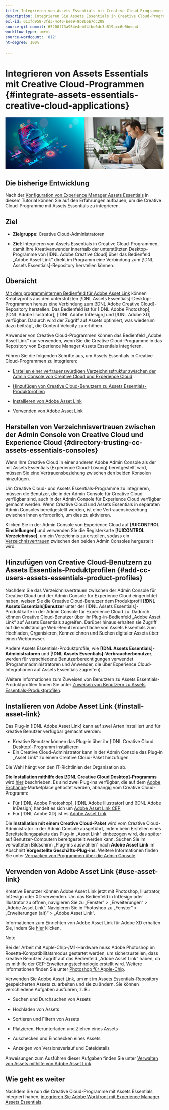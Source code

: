 ```yaml
---
title: Integrieren von Assets Essentials mit Creative Cloud-Programmen
description: Integrieren Sie Assets Essentials in Creative Cloud-Programmen, damit Sie innerhalb der unterstützten Desktop-Programme von  [!DNL Adobe Creative Cloud]  über das Bedienfeld „Adobe Asset Link“ direkt im Programm eine Verbindung zum  [!DNL Assets Essentials] -Repository herstellen können.
exl-id: 611fd958-3fd3-4c46-bee9-8b866b7dc208
source-git-commit: 65200f73a954e4ebf4fbd6dc3a819acc6e0beda4
workflow-type: tm+mt
source-wordcount: '812'
ht-degree: 100%

---
```


# Integrieren von Assets Essentials mit Creative Cloud-Programmen {#integrate-assets-essentials-creative-cloud-applications}

![Voreinstellung zum Umschalten zwischen dunklem und hellem Design](assets/cce-creative-cloud.png)

## Die bisherige Entwicklung

Nach der [Konfiguration von Experience Manager Assets Essentials](adminster-aem-assets-essentials.md) in diesem Tutorial können Sie auf den Erfahrungen aufbauen, um die Creative Cloud-Programme mit Assets Essentials zu integrieren.

## Ziel

* **Zielgruppe**: Creative Cloud-Administratoren

* **Ziel**: Integrieren von Assets Essentials in Creative Cloud-Programmen, damit Ihre Kreativanwender innerhalb der unterstützten Desktop-Programme von [!DNL Adobe Creative Cloud] über das Bedienfeld „Adobe Asset Link“ direkt im Programm eine Verbindung zum [!DNL Assets Essentials]-Repository herstellen können.

## Übersicht

[Mit dem programminternen Bedienfeld für Adobe Asset Link](https://www.adobe.com/de/creativecloud/business/enterprise/adobe-asset-link.html) können Kreativprofis aus den unterstützten [!DNL Assets Essentials]-Desktop-Programmen heraus eine Verbindung zum [!DNL Adobe Creative Cloud]-Repository herstellen. Das Bedienfeld ist für [!DNL Adobe Photoshop], [!DNL Adobe Illustrator], [!DNL Adobe InDesign] und [!DNL Adobe XD] verfügbar. Dadurch wird der Zugriff auf Assets optimiert, was wiederum dazu beiträgt, die Content Velocity zu erhöhen.

Anwender von Creative Cloud-Programmen können das Bedienfeld „Adobe Asset Link“ nur verwenden, wenn Sie die Creative Cloud-Programme in das Repository von Experience Manager Assets Essentials integrieren.

Führen Sie die folgenden Schritte aus, um Assets Essentials in Creative Cloud-Programmen zu integrieren:

* [Erstellen einer vertrauenswürdigen Verzeichnisstruktur zwischen der Admin Console von Creative Cloud und Experience Cloud](#directory-trusting-cc-assets-essentials-consoles)

* [Hinzufügen von Creative Cloud-Benutzern zu Assets Essentials-Produktprofilen](#add-cc-users-assets-essentials-product-profiles)

* [Installieren von Adobe Asset Link](#install-asset-link)

* [Verwenden von Adobe Asset Link](#use-asset-link)

## Herstellen von Verzeichnisvertrauen zwischen der Admin Console von Creative Cloud und Experience Cloud {#directory-trusting-cc-assets-essentials-consoles}

Wenn Ihre Creative Cloud in einer anderen Adobe Admin Console als der mit Assets Essentials (Experience Cloud-Lösung) bereitgestellt wird, müssen Sie eine Vertrauensbeziehung zwischen den beiden Konsolen hinzufügen.

Um Creative Cloud- und Assets Essentials-Programme zu integrieren, müssen die Benutzer, die in der Admin Console für Creative Cloud verfügbar sind, auch in der Admin Console für Experience Cloud verfügbar gemacht werden. Wenn Creative Cloud und Assets Essentials in separaten Admin Consoles bereitgestellt werden, ist eine Vertrauensbeziehung zwischen ihnen erforderlich, um dies zu aktivieren.

Klicken Sie in der Admin Console von Experience Cloud auf **[!UICONTROL Einstellungen]** und verwenden Sie die Registerkarte **[!UICONTROL Verzeichnisse]**, um ein Verzeichnis zu erstellen, sodass ein [Verzeichnisvertrauen](https://helpx.adobe.com/de/enterprise/using/set-up-identity.html#directory-trusting) zwischen den beiden Admin Consoles hergestellt wird.

## Hinzufügen von Creative Cloud-Benutzern zu Assets Essentials-Produktprofilen {#add-cc-users-assets-essentials-product-profiles}

Nachdem Sie das Verzeichnisvertrauen zwischen der Admin Console für Creative Cloud und der Admin Console für Experience Cloud eingerichtet haben, weisen Sie die Creative Cloud-Benutzer dem Produktprofil **[!DNL Assets Essentials]Benutzer** unter der [!DNL Assets Essentials]-Produktkarte in der Admin Console für Experience Cloud zu. Dadurch können Creative Cloud-Benutzer über ihr Plug-in-Bedienfeld „Adobe Asset Link“ auf Assets Essentials zugreifen. Darüber hinaus erhalten sie Zugriff auf die vollständige Web-Benutzeroberfläche von Assets Essentials zum Hochladen, Organisieren, Kennzeichnen und Suchen digitaler Assets über einen Webbrowser.

Andere Assets Essentials-Produktprofile, wie **[!DNL Assets Essentials]-Administratoren** und **[!DNL Assets Essentials]-Verbraucherbenutzer**, werden für verschiedene Benutzerberechtigungen verwendet (Programmadministratoren und Anwender, die über Experience Cloud-Integrationen auf Assets Essentials zugreifen).

Weitere Informationen zum Zuweisen von Benutzern zu Assets Essentials-Produktprofilen finden Sie unter [Zuweisen von Benutzern zu Assets Essentials-Produktprofilen](adminster-aem-assets-essentials.md#add-users-to-product-profiles).

## Installieren von Adobe Asset Link {#install-asset-link}

Das Plug-in [!DNL Adobe Asset Link] kann auf zwei Arten installiert und für kreative Benutzer verfügbar gemacht werden:

* Kreative Benutzer können das Plug-in über ihr [!DNL Creative Cloud Desktop]-Programm installieren
* Ein Creative Cloud-Administrator kann in der Admin Console das Plug-in „Asset Link“ zu einem Creative Cloud-Paket hinzufügen

Die Wahl hängt von den IT-Richtlinien der Organisation ab.

**Die Installation mithilfe des [!DNL Creative Cloud Desktop]-Programms** wird [hier](https://helpx.adobe.com/de/creative-cloud/kb/installingextensionsandaddons.html) beschrieben. Es sind zwei Plug-ins verfügbar, die auf dem [Adobe Exchange](https://exchange.adobe.com/)-Marketplace gehostet werden, abhängig vom Creative Cloud-Programm:

* Für [!DNL Adobe Photoshop], [!DNL Adobe Illustrator] und [!DNL Adobe InDesign] handelt es sich um [Adobe Asset Link CEP](https://exchange.adobe.com/creativecloud.details.106875.adobe-asset-link-cep.html)
* Für [!DNL Adobe XD] ist es [Adobe Asset Link](https://exchange.adobe.com/creativecloud/plugindetails.html/app/cc/61d229b9)

Die **Installation mit einem Creative Cloud-Paket** wird vom Creative Cloud-Administrator in der Admin Console ausgeführt, indem beim Erstellen eines Bereitstellungspakets das Plug-in „Asset Link“ einbezogen wird, das später auf Benutzer-Computern bereitgestellt werden kann. Suchen Sie im verwalteten Bildschirm „Plug-ins auswählen“ nach **Adobe Asset Link** im Abschnitt **Vorgestellte Geschäfts-Plug-ins**. Weitere Informationen finden Sie unter [Verpacken von Programmen über die Admin Console](https://helpx.adobe.com/de/enterprise/using/package-apps-admin-console.html).

## Verwenden von Adobe Asset Link {#use-asset-link}

Kreative Benutzer können Adobe Asset Link jetzt mit Photoshop, Illustrator, InDesign oder XD verwenden. Um das Bedienfeld in InDesign oder Illustrator zu öffnen, navigieren Sie zu „Fenster“ > „Erweiterungen“ > „Adobe Asset Link“. Navigieren Sie in Photoshop zu „Fenster“ > „Erweiterungen (alt)“ > „Adobe Asset Link“.

Informationen zum Einrichten von Adobe Asset Link für Adobe XD erhalten Sie, indem Sie [hier](https://helpx.adobe.com/de/enterprise/using/adobe-asset-link-for-xd.html) klicken.

>[!NOTE]
>
>Bei der Arbeit mit Apple-Chip-/M1-Hardware muss Adobe Photoshop im Rosetta-Kompatibilitätsmodus gestartet werden, um sicherzustellen, dass kreative Benutzer Zugriff auf das Bedienfeld „Adobe Asset Link“ haben, da es mithilfe der CEP-Erweiterungstechnologie erstellt wird. Weitere Informationen finden Sie unter [Photoshop für Apple-Chip](https://helpx.adobe.com/de/photoshop/kb/photoshop-for-apple-silicon.html).


Verwenden Sie Adobe Asset Link, um mit im Assets Essentials-Repository gespeicherten Assets zu arbeiten und sie zu ändern. Sie können verschiedene Aufgaben ausführen, z. B.:

* Suchen und Durchsuchen von Assets

* Hochladen von Assets

* Sortieren und Filtern von Assets

* Platzieren, Herunterladen und Ziehen eines Assets

* Auschecken und Einchecken eines Assets

* Anzeigen von Versionsverlauf und Dateidetails

Anweisungen zum Ausführen dieser Aufgaben finden Sie unter [Verwalten von Assets mithilfe von Adobe Asset Link](https://helpx.adobe.com/de/enterprise/using/manage-assets-using-adobe-asset-link.html).

## Wie geht es weiter

Nachdem Sie nun die Creative Cloud-Programme mit Assets Essentials integriert haben, [integrieren Sie Adobe Workfront mit Experience Manager Assets Essentials](integrate-assets-essentials-workfront.md).
